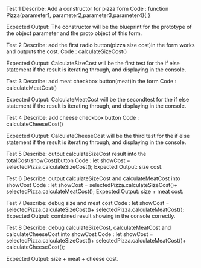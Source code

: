 Test 1
Describe: Add a constructor for pizza form
Code : function Pizza(parameter1, parameter2,parameter3,parameter4){ } 

Expected Output: The constructor will be the blueprint for the prototype of the object parameter and the proto object of this form.

Test 2
Describe: add the first radio button(pizza size cost)in the form works and outputs the cost.
Code : calculateSizeCost()

Expected Output: CalculateSizeCost  will be the first test for the if else statement if the result is iterating through, and displaying in the console.

Test 3
Describe: add meat checkbox button(meat)in the form 
Code : calculateMeatCost()

Expected Output: CalculateMeatCost will be the secondtest for the if else statement if the result is iterating through, and displaying in the console.

Test 4
Describe: add cheese checkbox button
Code : calculateCheeseCost()

Expected Output: CalculateCheeseCost will be the third test for the if else statement if the result is iterating through, and displaying in the console.

Test 5
Describe: output calculateSizeCost result into the totalCost(showCost)button
Code : let showCost = selectedPizza.calculateSizeCost();
Expected Output: size cost.

Test 6
Describe: output calculateSizeCost and calculateMeatCost into showCost
Code : let showCost = selectedPizza.calculateSizeCost()+ selectedPizza.calculateMeatCost();
Expected Output: size + meat cost.

Test 7
Describe: debug size and meat cost
Code : let showCost = selectedPizza.calculateSizeCost()+ selectedPizza.calculateMeatCost();
Expected Output: combined result showing in the console correctly.

Test 8
Describe: debug calculateSizeCost, calculateMeatCost and calculateCheeseCost into showCost
Code : let showCost = selectedPizza.calculateSizeCost()+ selectedPizza.calculateMeatCost()+ calculateCheeseCost();

Expected Output: size + meat + cheese cost.


